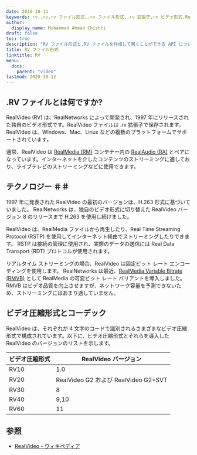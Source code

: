 ```yaml
---
date: 2019-10-11
keywords: rv,.rv,rv ファイル形式,.rv ファイル形式,.rv 拡張子,rv ビデオ形式,RealVideo ファイル形式
author:
  display_name: Muhammad Ahmad Chishti
draft: false
toc: true
description: "RV ファイル形式と,RV ファイルを作成して開くことができる API について学習します。"
title: RV ファイル形式
linktitle: RV
menu:
  docs:
    parent: "video"
lastmod: 2020-30-12
---
```


## .RV ファイルとは何ですか? ##

RealVideo (RV) は、RealNetworks によって開発され、1997 年にリリースされた独自のビデオ形式です。RealVideo ファイルは .rv 拡張子で保存されます。 RealVideo は、Windows、Mac、Linux などの複数のプラットフォームでサポートされています。

通常、RealVideo は [RealMedia (RM)](/video/rm/) コンテナー内の [RealAudio (RA)](/audio/ra/) とペアになっています。インターネットを介したコンテンツのストリーミングに適しており、ライブテレビのストリーミングなどに使用できます。

## テクノロジー ＃＃

1997 年に発表された RealVideo の最初のバージョンは、H.263 形式に基づいていました。 RealNetworks は、独自のビデオ形式に切り替えた RealVideo バージョン 8 のリリースまで H.263 を使用し続けました。

RealVideo は、RealMedia ファイルから再生したり、Real Time Streaming Protocol (RSTP) を使用してインターネット経由でストリーミングしたりできます。 RSTP は接続の管理に使用され、実際のデータの送信には Real Data Transport (RDT) プロトコルが使用されます。

リアルタイム ストリーミングの場合、RealVideo は固定ビット レート エンコーディングを使用します。 RealNetworks は最近、[RealMedia Variable Bitrate (RMVB)](/video/rmvb/) として RealMedia の可変ビット レート バリアントを導入しました。 RMVB はビデオ品質を向上させますが、ネットワーク容量を予測できないため、ストリーミングにはあまり適していません。

## ビデオ圧縮形式とコーデック ##

RealVideo は、それぞれが 4 文字のコードで識別されるさまざまなビデオ圧縮形式で構成されています。以下に、ビデオ圧縮形式とそれらを導入した RealVideo のバージョンのリストを示します。

|ビデオ圧縮形式|RealVideo バージョン|
|---|---|
|RV10|1.0|
|RV20|RealVideo G2 および RealVideo G2+SVT|
|RV30|8|
|RV40|9,10|
|RV60|11|

## 参照 ##

- [RealVideo - ウィキペディア](https://en.wikipedia.org/wiki/RealVideo)

